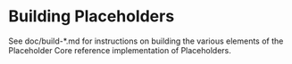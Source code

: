 Building Placeholders
=====================

See doc/build-*.md for instructions on building the various
elements of the Placeholder Core reference implementation of Placeholders.
